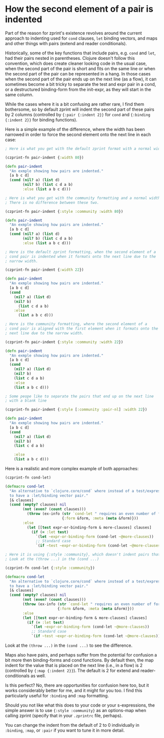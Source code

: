 # How the second element of a pair is indented

Part of the reason for zprint's existence revolves around the
current approach to indenting used for `cond` clauses, `let` binding vectors,
and maps and other things with pairs (extend and reader conditionals).

Historically, some of the key functions that include pairs, e.g.
`cond` and `let`, had their pairs nested in parentheses.  Clojure doesn't
follow this convention, which does create cleaner looking code in
the usual case, when the second part of the pair is short and fits
on the same line or when the second part of the pair can be represented
in a hang.  In those cases when the second part of the pair ends
up on the next line (as a flow), it can sometimes become a bit
tricky to separate the test and expr pair in a cond, or a destructured
binding-form from the init-expr, as they will start in the same
column.

While the cases where it is a bit confusing are rather rare, I
find them bothersome, so by default zprint will indent the
second part of these pairs by 2 columns (controlled by `{:pair {:indent 2}}`
for `cond` and `{:binding {:indent 2}}` for binding functions).

Here is a simple example of the difference, where the width has been narrowed
in order to force the second element onto the next line in each case:
```clojure
; Here is what you get with the default zprint format with a normal width.

(czprint-fn pair-indent {:width 80})

(defn pair-indent
  "An exmple showing how pairs are indented."
  [a b c d]
  (cond (nil? a) (list d)
        (nil? b) (list c d a b)
        :else (list a b c d)))

; Here is what you get with the community formatting and a normal width.
; There is no difference between these two.

(czprint-fn pair-indent {:style :community :width 80})

(defn pair-indent
  "An exmple showing how pairs are indented."
  [a b c d]
  (cond (nil? a) (list d)
        (nil? b) (list c d a b)
        :else (list a b c d)))

; Here is the default zprint formatting, when the second element of a
; cond pair is indented when it formats onto the next line due to the 
; narrow width.

(czprint-fn pair-indent {:width 22})

(defn pair-indent
  "An exmple showing how pairs are indented."
  [a b c d]
  (cond
    (nil? a) (list d)
    (nil? b)
      (list c d a b)
    :else
      (list a b c d)))

; Here is the community formatting, where the second element of a
; cond pair is aligned with the first element when it formats onto the
; next line due to the narrow width.

(czprint-fn pair-indent {:style :community :width 22})

(defn pair-indent
  "An exmple showing how pairs are indented."
  [a b c d]
  (cond
    (nil? a) (list d)
    (nil? b)
    (list c d a b)
    :else
    (list a b c d)))

; Some peope like to separate the pairs that end up on the next line
; with a blank line

(czprint-fn pair-indent {:style [:community :pair-nl] :width 22})

(defn pair-indent
  "An exmple showing how pairs are indented."
  [a b c d]
  (cond
    (nil? a) (list d)
    (nil? b)
    (list c d a b)

    :else
    (list a b c d)))

```
Here is a realistic and more complex example of both approaches:

```clojure
(czprint-fn cond-let)

(defmacro cond-let
  "An alternative to `clojure.core/cond` where instead of a test/expression pair, it is possible
  to have a :let/binding vector pair."
  [& clauses]
  (cond (empty? clauses) nil
        (not (even? (count clauses)))
          (throw (ex-info (str `cond-let " requires an even number of forms")
                          {:form &form, :meta (meta &form)}))
        :else
          (let [[test expr-or-binding-form & more-clauses] clauses]
            (if (= :let test)
              `(let ~expr-or-binding-form (cond-let ~@more-clauses))
              ;; Standard case
              `(if ~test ~expr-or-binding-form (cond-let ~@more-clauses))))))

; Here it is using {:style :community}, which doesn't indent pairs that flow
; Look at the (throw ...) in the (cond ...)

(czprint-fn cond-let {:style :community})

(defmacro cond-let
  "An alternative to `clojure.core/cond` where instead of a test/expression pair, it is possible
  to have a :let/binding vector pair."
  [& clauses]
  (cond (empty? clauses) nil
        (not (even? (count clauses)))
        (throw (ex-info (str `cond-let " requires an even number of forms")
                        {:form &form, :meta (meta &form)}))
        :else
        (let [[test expr-or-binding-form & more-clauses] clauses]
          (if (= :let test)
            `(let ~expr-or-binding-form (cond-let ~@more-clauses))
            ;; Standard case
            `(if ~test ~expr-or-binding-form (cond-let ~@more-clauses))))))

```
Look at the `(throw ...)` in the `(cond ...)` to see the difference.

Maps also have pairs, and perhaps suffer from the potential
for confusion a bit more then binding-forms and cond functions.
By default then, the map indent for the value that is placed on the
next line (i.e., in a flow) is 2 (controlled by `{:map {:indent 2}}`).
The default is 2 for extend and reader-conditionals as well.

Is this perfect?  No, there are opportunities for confusion here
too, but it works considerably better for me, and it might for
you too. I find this particularly useful for `:binding` and `:map`
formatting.

Should you not like what this does to your code or your s-expressions,
the simple answer is to use `{:style :community}` as an options-map
when calling zprint (specify that in your `.zprintrc` file, perhaps).

You can change the indent from the default of 2 to 0 individually
in `:binding`, `:map`, or `:pair` if you want to tune it in more detail.
